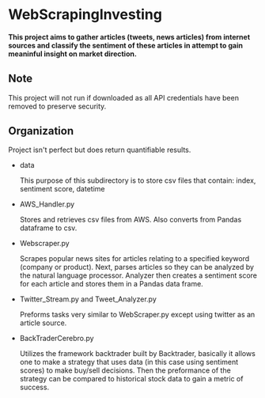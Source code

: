 # WebScrapingInvesting

#### This project aims to gather articles (tweets, news articles) from internet sources and classify the sentiment of these articles in attempt to gain meaninful insight on market direction.

## Note

This project will not run if downloaded as all API credentials have been removed to preserve security.


## Organization

  Project isn't perfect but does return quantifiable results.

  * data

     This purpose of this subdirectory is to store csv files that contain: index, sentiment score, datetime

  * AWS_Handler.py
  
     Stores and retrieves csv files from AWS. Also converts from Pandas dataframe to csv.

  * Webscraper.py
  
     Scrapes popular news sites for articles relating to a specified keyword (company or product). Next, parses articles so they can be analyzed by the natural language processor. Analyzer then creates a sentiment score for each article and stores them in a Pandas data frame.

  * Twitter_Stream.py and Tweet_Analyzer.py
  
     Preforms tasks very similar to WebScraper.py except using twitter as an article source.

  * BackTraderCerebro.py

    Utilizes the framework backtrader built by Backtrader, basically it allows one to make a strategy that uses data (in this case using sentiment scores) to make buy/sell decisions. Then the preformance of the strategy can be compared to historical stock data to gain a metric of success.
